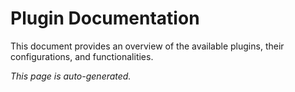 # Plugin Documentation

This document provides an overview of the available plugins, their configurations, and functionalities.

_This page is auto-generated._

